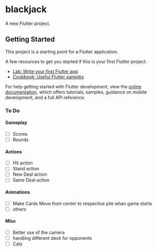 # blackjack

A new Flutter project.

## Getting Started

This project is a starting point for a Flutter application.

A few resources to get you started if this is your first Flutter project:

- [Lab: Write your first Flutter app](https://docs.flutter.dev/get-started/codelab)
- [Cookbook: Useful Flutter samples](https://docs.flutter.dev/cookbook)

For help getting started with Flutter development, view the
[online documentation](https://docs.flutter.dev/), which offers tutorials,
samples, guidance on mobile development, and a full API reference.


### To Do

#### Gameplay
- [ ] Scores
- [ ] Rounds

#### Actions
- [ ] Hit action
- [ ] Stand action
- [ ] New Deal action
- [ ] Same Deal action 

#### Animations
- [ ] Make Cards Move from center to respective pile whan game starts
- [ ] others

#### Misc
- [ ] Better use of the camera
- [ ] handling different deck for opponents
- [ ] Cats
